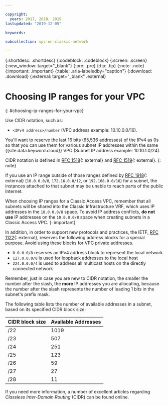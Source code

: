 ```yaml
---

copyright:
  years: 2017, 2018, 2019
lastupdated: "2019-12-05"

keywords:

subcollection: vpc-on-classic-network

---
```


{:shortdesc: .shortdesc}
{:codeblock: .codeblock}
{:screen: .screen}
{:new_window: target="_blank"}
{:pre: .pre}
{:tip: .tip}
{:note: .note}
{:important: .important}
{:table: .aria-labeledby="caption"}
{:download: .download}
{:external: target="_blank" .external}


# Choosing IP ranges for your VPC
{: #choosing-ip-ranges-for-your-vpc}

Use CIDR notation, such as:

* `<IPv4 address>/number` (VPC address example: 10.10.0.0/16).

You'll want to reserve the last 16 bits (65,536 addresses) of the IPv4 as 0s so that you can use them for various subnet IP addresses within the same {{site.data.keyword.cloud}} VPC (Subnet IP address example: 10.10.1.0/24).

CIDR notation is defined in [RFC 1518](https://tools.ietf.org/html/rfc1518){: external} and [RFC 1519](https://tools.ietf.org/html/rfc1519){: external}.
{: note}

If you use an IP range outside of those ranges defined by [RFC 1918](https://tools.ietf.org/html/rfc1918){: external} (`10.0.0.0/8`, `172.16.0.0/12`, or `192.168.0.0/16`) for a subnet, the instances attached to that subnet may be unable to reach parts of the public Internet.

When choosing IP ranges for a Classic Access VPC, remember that all subnets will be shared into the Classic Infrastructure VRF, which uses IP addresses in the `10.0.0.0/8` space. To avoid IP address conflicts, **do not use** IP addresses on the `10.0.0.0/8` space when creating subnets in a Classic Access VPC.
{: important}

In addition, in order to support new protocols and practices, the IETF, [RFC 1122](https://tools.ietf.org/html/rfc1122){: external},  reserves the following address blocks for a special purpose. Avoid using these blocks for VPC private addresses.

- `0.0.0.0/8` reserves an IPv4 address block to represent the local network
- `127.0.0.0/8` is used for loopback addresses to the local host
- `224.0.0.0/4` is used to address all multicast hosts on the directly connected network

Remember, just in case you are new to CIDR notation, the smaller the number after the slash, the **more** IP addresses you are allocating, because the number after the slash represents the number of leading 1 bits in the subnet's prefix mask.

The following table lists the number of available addresses in a subnet, based on its specified CIDR block size:

| CIDR block size | Available Addresses |
| --------------- | ------------------- |
|      /22        |        1019         |
|      /23        |         507         |
|      /24        |         251         |
|      /25        |         123         |
|      /26        |          59         |
|      /27        |          27         |
|      /28        |          11         |


If you need more information, a number of excellent articles regarding _Classless Inter-Domain Routing_ (CIDR) can be found online.
